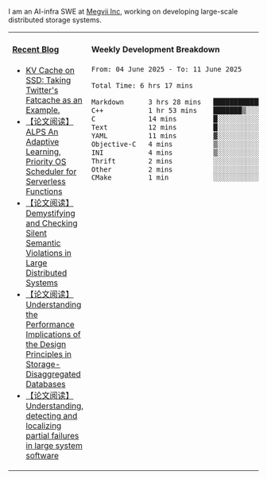 I am an AI-infra SWE at [Megvii Inc](https://en.megvii.com/), working on developing large-scale distributed storage systems.

<table width="960px">
<tr>
<td valign="top" width="50%">

#### <a href="https://www.kongjun18.me" target="_blank">Recent Blog</a>

<!-- BLOG-POST-LIST:START -->
- [KV Cache on SSD: Taking Twitter&#39;s Fatcache as an Example.](https://kongjun18.github.io/posts/kv-cache-on-disk-taking-twitters-fatcache-as-an-example/)
- [【论文阅读】ALPS An Adaptive Learning, Priority OS Scheduler for Serverless Functions](https://kongjun18.github.io/posts/alps-an-adaptive-learning-priority-os-scheduler-for-serverless-functions/)
- [【论文阅读】Demystifying and Checking Silent Semantic Violations in Large Distributed Systems](https://kongjun18.github.io/posts/demystifying-and-checking-silent-semantic-violations-in-large-distributed-systems/)
- [【论文阅读】Understanding the Performance Implications of the Design Principles in Storage-Disaggregated Databases](https://kongjun18.github.io/posts/understanding-the-performance-implications-of-the-design-principles-in-storage-disaggregated-databases/)
- [【论文阅读】Understanding, detecting and localizing partial failures in large system software](https://kongjun18.github.io/posts/understanding-detecting-and-localizing-partial-failures-in-large-system-software/)
<!-- BLOG-POST-LIST:END -->

</td>
<td valign="top" width="50%">

#### Weekly Development Breakdown

<!--START_SECTION:waka-->

```txt
From: 04 June 2025 - To: 11 June 2025

Total Time: 6 hrs 17 mins

Markdown      3 hrs 28 mins   ██████████████░░░░░░░░░░░   55.34 %
C++           1 hr 53 mins    ███████▒░░░░░░░░░░░░░░░░░   29.96 %
C             14 mins         █░░░░░░░░░░░░░░░░░░░░░░░░   03.75 %
Text          12 mins         █░░░░░░░░░░░░░░░░░░░░░░░░   03.42 %
YAML          11 mins         ▓░░░░░░░░░░░░░░░░░░░░░░░░   03.16 %
Objective-C   4 mins          ▒░░░░░░░░░░░░░░░░░░░░░░░░   01.22 %
INI           4 mins          ▒░░░░░░░░░░░░░░░░░░░░░░░░   01.17 %
Thrift        2 mins          ░░░░░░░░░░░░░░░░░░░░░░░░░   00.57 %
Other         2 mins          ░░░░░░░░░░░░░░░░░░░░░░░░░   00.53 %
CMake         1 min           ░░░░░░░░░░░░░░░░░░░░░░░░░   00.49 %
```

<!--END_SECTION:waka-->
</td>
</tr>

</table>
